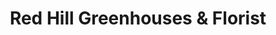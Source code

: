 ---
title: "Red Hill Greenhouses & Florist"
url: /red-hill/red-hill-greenhouses-and-florist/
shop: florist
---